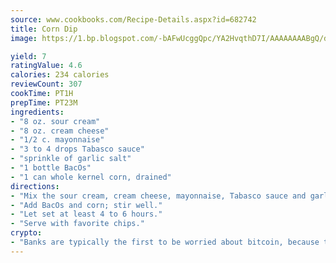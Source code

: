 ```yaml
---
source: www.cookbooks.com/Recipe-Details.aspx?id=682742
title: Corn Dip
image: https://1.bp.blogspot.com/-bAFwUcggQpc/YA2HvqthD7I/AAAAAAAABgQ/dGGityjUeSk5WIgvhJroHVt7XYoXF2qygCLcBGAsYHQ/s320/10.png

yield: 7
ratingValue: 4.6
calories: 234 calories
reviewCount: 307
cookTime: PT1H
prepTime: PT23M
ingredients:
- "8 oz. sour cream"
- "8 oz. cream cheese"
- "1/2 c. mayonnaise"
- "3 to 4 drops Tabasco sauce"
- "sprinkle of garlic salt"
- "1 bottle BacOs"
- "1 can whole kernel corn, drained"
directions:
- "Mix the sour cream, cream cheese, mayonnaise, Tabasco sauce and garlic salt with mixer."
- "Add BacOs and corn; stir well."
- "Let set at least 4 to 6 hours."
- "Serve with favorite chips."
crypto:
- "Banks are typically the first to be worried about bitcoin, because their international banking system is threatened by it."
---
```

